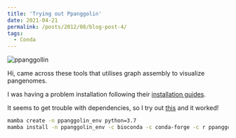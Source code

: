 ```yaml
---
title: 'Trying out Ppanggolin'
date: 2021-04-21
permalink: /posts/2012/08/blog-post-4/
tags:
  - Conda
---
```


![ppanggollin](https://github.com/labgem/PPanGGOLiN/blob/master/images/logo.png)

Hi, came across these tools that utilises graph assembly to visualize pangenomes.

I was having a problem installation following their [installation guides](https://github.com/labgem/PPanGGOLiN/wiki/Installation). 

It seems to get trouble with dependencies, so I try out [this](https://github.com/labgem/PPanGGOLiN/issues/60) and it worked!

```sh
mamba create -n ppanggolin_env python=3.7
mamba install -n ppanggolin_env -c bioconda -c conda-forge -c r ppanggolin=1.1.136
```
